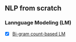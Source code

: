 ## NLP from scratch

### Lannguage Modeling (LM)

- [x] [Bi-gram count-based LM](https://nbviewer.org/github/swechhasingh/nlp-from-scratch/blob/main/bigram-LM.ipynb)